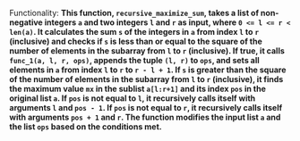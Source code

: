 Functionality: **This function, `recursive_maximize_sum`, takes a list of non-negative integers `a` and two integers `l` and `r` as input, where `0 <= l <= r < len(a)`. It calculates the sum `s` of the integers in `a` from index `l` to `r` (inclusive) and checks if `s` is less than or equal to the square of the number of elements in the subarray from `l` to `r` (inclusive). If true, it calls `func_1(a, l, r, ops)`, appends the tuple `(l, r)` to `ops`, and sets all elements in `a` from index `l` to `r` to `r - l + 1`. If `s` is greater than the square of the number of elements in the subarray from `l` to `r` (inclusive), it finds the maximum value `mx` in the sublist `a[l:r+1]` and its index `pos` in the original list `a`. If `pos` is not equal to `l`, it recursively calls itself with arguments `l` and `pos - 1`. If `pos` is not equal to `r`, it recursively calls itself with arguments `pos + 1` and `r`. The function modifies the input list `a` and the list `ops` based on the conditions met.**